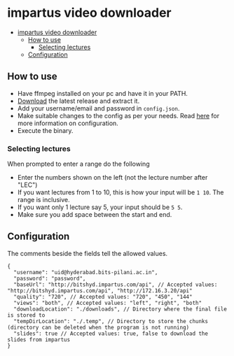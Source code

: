 # impartus video downloader

*   [impartus video downloader](#impartus-video-downloader)
    *   [How to use](#how-to-use)
        *   [Selecting lectures](#selecting-lectures)
    *   [Configuration](#configuration)

## How to use

* Have ffmpeg installed on your pc and have it in your PATH.
*   [Download](https://github.com/pnicto/impartus-video-downloader/releases/latest) the latest release and extract it.
*   Add your username/email and password in `config.json`.
*   Make suitable changes to the config as per your needs. Read [here](#configuration) for more information on configuration.
*   Execute the binary.

### Selecting lectures

When prompted to enter a range do the following

*   Enter the numbers shown on the left (not the lecture number after "LEC")
*   If you want lectures from 1 to 10, this is how your input will be `1 10`. The range is inclusive.
*   If you want only 1 lecture say 5, your input should be `5 5`.
*   Make sure you add space between the start and end.

## Configuration

The comments beside the fields tell the allowed values.

```jsonc
{
  "username": "uid@hyderabad.bits-pilani.ac.in",
  "password": "password",
  "baseUrl": "http://bitshyd.impartus.com/api", // Accepted values: "http://bitshyd.impartus.com/api", "http://172.16.3.20/api"
  "quality": "720", // Accepted values: "720", "450", "144"
  "views": "both", // Accepted values: "left", "right", "both"
  "downloadLocation": "./downloads", // Directory where the final file is stored to
  "tempDirLocation": "./.temp", // Directory to store the chunks (directory can be deleted when the program is not running)
  "slides": true // Accepted values: true, false to download the slides from impartus
}
```
